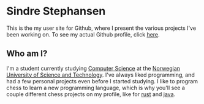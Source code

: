 # Sindre Stephansen
This is the my user site for Github, where I present the various projects I've been working on.
To see my actual Github profile, click [here][github].

[github]: https://github.com/kalkins


## Who am I?
I'm a student currently studying [Computer Science][] at the [Norwegian University of Science and Technology][ntnu].
I've always liked programming, and had a few personal projects even before I started studying. I like to program chess
to learn a new programming language, which is why you'll see a couple different chess projects on my profile, like for
[rust][] and [java][].

[ntnu]: http://www.ntnu.no
[computer science]: http://www.ntnu.edu/studies/mtdt
[rust]: github.com/kalkins/rust_chess
[java]: github.com/kalkins/java_chess
